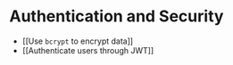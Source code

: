 # Authentication and Security

- [[Use `bcrypt` to encrypt data]]
- [[Authenticate users through JWT]]